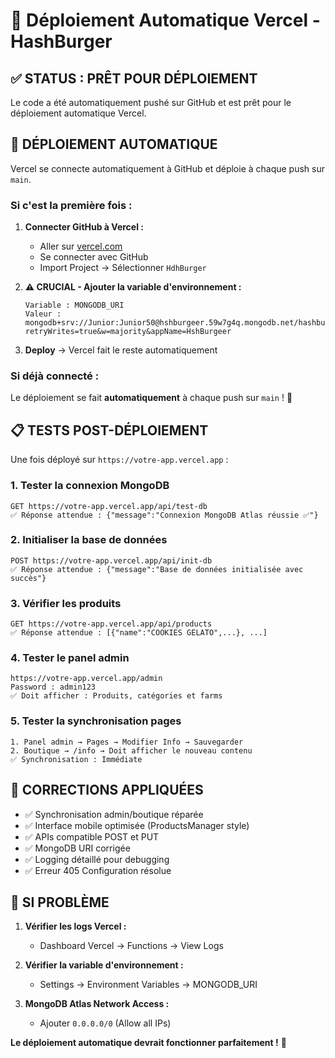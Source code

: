 # 🚀 Déploiement Automatique Vercel - HashBurger

## ✅ STATUS : PRÊT POUR DÉPLOIEMENT

Le code a été automatiquement pushé sur GitHub et est prêt pour le déploiement automatique Vercel.

## 🔄 DÉPLOIEMENT AUTOMATIQUE

Vercel se connecte automatiquement à GitHub et déploie à chaque push sur `main`.

### Si c'est la première fois :

1. **Connecter GitHub à Vercel :**
   - Aller sur [vercel.com](https://vercel.com)
   - Se connecter avec GitHub
   - Import Project → Sélectionner `HdhBurger`

2. **⚠️ CRUCIAL - Ajouter la variable d'environnement :**
   ```
   Variable : MONGODB_URI
   Valeur : mongodb+srv://Junior:Junior50@hshburgeer.59w7g4q.mongodb.net/hashburger?retryWrites=true&w=majority&appName=HshBurgeer
   ```

3. **Deploy** → Vercel fait le reste automatiquement

### Si déjà connecté :

Le déploiement se fait **automatiquement** à chaque push sur `main` ! 🎉

## 📋 TESTS POST-DÉPLOIEMENT

Une fois déployé sur `https://votre-app.vercel.app` :

### 1. Tester la connexion MongoDB
```
GET https://votre-app.vercel.app/api/test-db
✅ Réponse attendue : {"message":"Connexion MongoDB Atlas réussie ✅"}
```

### 2. Initialiser la base de données
```
POST https://votre-app.vercel.app/api/init-db
✅ Réponse attendue : {"message":"Base de données initialisée avec succès"}
```

### 3. Vérifier les produits
```
GET https://votre-app.vercel.app/api/products
✅ Réponse attendue : [{"name":"COOKIES GELATO",...}, ...]
```

### 4. Tester le panel admin
```
https://votre-app.vercel.app/admin
Password : admin123
✅ Doit afficher : Produits, catégories et farms
```

### 5. Tester la synchronisation pages
```
1. Panel admin → Pages → Modifier Info → Sauvegarder
2. Boutique → /info → Doit afficher le nouveau contenu
✅ Synchronisation : Immédiate
```

## 🔧 CORRECTIONS APPLIQUÉES

- ✅ Synchronisation admin/boutique réparée
- ✅ Interface mobile optimisée (ProductsManager style)
- ✅ APIs compatible POST et PUT
- ✅ MongoDB URI corrigée
- ✅ Logging détaillé pour debugging
- ✅ Erreur 405 Configuration résolue

## 🚨 SI PROBLÈME

1. **Vérifier les logs Vercel :**
   - Dashboard Vercel → Functions → View Logs

2. **Vérifier la variable d'environnement :**
   - Settings → Environment Variables → MONGODB_URI

3. **MongoDB Atlas Network Access :**
   - Ajouter `0.0.0.0/0` (Allow all IPs)

**Le déploiement automatique devrait fonctionner parfaitement !** 🎉